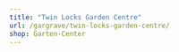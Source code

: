 ```yaml
---
title: "Twin Locks Garden Centre"
url: /gargrave/twin-locks-garden-centre/
shop: Garten-Center
---
```

